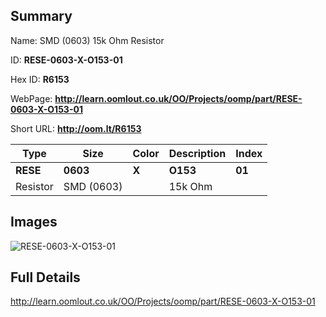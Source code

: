 

## Summary
 
Name:  SMD (0603) 15k Ohm Resistor 

ID: __RESE-0603-X-O153-01__

Hex ID: __R6153__

WebPage: __http://learn.oomlout.co.uk/OO/Projects/oomp/part/RESE-0603-X-O153-01__

Short URL: __http://oom.lt/R6153__


| Type   | Size   | Color   | Description   | Index   |    
| ----- | ------   | ------   | -----   | ----   |    
| __RESE__   					| __0603__   					| __X__    						| __O153__    					| __01__ |    
| Resistor		| SMD (0603)	| 		| 15k Ohm	| 	|

## Images
![RESE-0603-X-O153-01](http://oomlout.com/oomp-gen/parts/RESE-0603-X-O153-01/RESE-0603-X-O153-01_420.jpg)

## Full Details

 http://learn.oomlout.co.uk/OO/Projects/oomp/part/RESE-0603-X-O153-01

